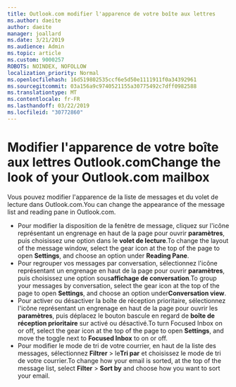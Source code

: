 ```yaml
---
title: Outlook.com modifier l'apparence de votre boîte aux lettres
ms.author: daeite
author: daeite
manager: joallard
ms.date: 3/21/2019
ms.audience: Admin
ms.topic: article
ms.custom: 9000257
ROBOTS: NOINDEX, NOFOLLOW
localization_priority: Normal
ms.openlocfilehash: 16d519802535ccf6e5d50e1111911f0a34392961
ms.sourcegitcommit: 03a156a9c9740521155a30775492c7dff0982588
ms.translationtype: MT
ms.contentlocale: fr-FR
ms.lasthandoff: 03/22/2019
ms.locfileid: "30772860"
---
```

# <a name="change-the-look-of-your-outlookcom-mailbox"></a><span data-ttu-id="9e4d4-102">Modifier l'apparence de votre boîte aux lettres Outlook.com</span><span class="sxs-lookup"><span data-stu-id="9e4d4-102">Change the look of your Outlook.com mailbox</span></span>

<span data-ttu-id="9e4d4-103">Vous pouvez modifier l'apparence de la liste de messages et du volet de lecture dans Outlook.com.</span><span class="sxs-lookup"><span data-stu-id="9e4d4-103">You can change the appearance of the message list and reading pane in Outlook.com.</span></span>

- <span data-ttu-id="9e4d4-104">Pour modifier la disposition de la fenêtre de message, cliquez sur l'icône représentant un engrenage en haut de la page pour ouvrir **paramètres**, puis choisissez une option dans le **volet de lecture**.</span><span class="sxs-lookup"><span data-stu-id="9e4d4-104">To change the layout of the message window, select the gear icon at the top of the page to open **Settings**, and choose an option under **Reading Pane**.</span></span>
- <span data-ttu-id="9e4d4-105">Pour regrouper vos messages par conversation, sélectionnez l'icône représentant un engrenage en haut de la page pour ouvrir **paramètres**, puis choisissez une option sous**affichage de conversation**.</span><span class="sxs-lookup"><span data-stu-id="9e4d4-105">To group your messages by conversation, select the gear icon at the top of the page to open **Settings**, and choose an option under**Conversation view**.</span></span>
- <span data-ttu-id="9e4d4-106">Pour activer ou désactiver la boîte de réception prioritaire, sélectionnez l'icône représentant un engrenage en haut de la page pour ouvrir les **paramètres**, puis déplacez le bouton bascule en regard de **boîte de réception prioritaire** sur activé ou désactivé.</span><span class="sxs-lookup"><span data-stu-id="9e4d4-106">To turn Focused Inbox on or off, select the gear icon at the top of the page to open **Settings**, and move the toggle next to **Focused Inbox** to on or off.</span></span>
- <span data-ttu-id="9e4d4-107">Pour modifier le mode de tri de votre courrier, en haut de la liste des messages, sélectionnez **Filtrer** > le**Tri par** et choisissez le mode de tri de votre courrier.</span><span class="sxs-lookup"><span data-stu-id="9e4d4-107">To change how your email is sorted, at the top of the message list, select **Filter** > **Sort by** and choose how you want to sort your email.</span></span>